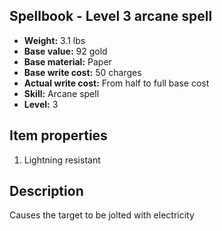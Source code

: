 ## Spellbook - Level 3 arcane spell

- **Weight:** 3.1 lbs
- **Base value:** 92 gold
- **Base material:** Paper
- **Base write cost:** 50 charges
- **Actual write cost:** From half to full base cost
- **Skill:** Arcane spell
- **Level:** 3

## Item properties

1. Lightning resistant

## Description

Causes the target to be jolted with electricity
